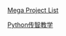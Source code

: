 [Mega Project List](https://github.com/karan/Projects#networking)

[Python传智教学](https://www.dayuzy.com/python%E8%A7%86%E9%A2%91%E6%95%99%E7%A8%8B%E3%80%90%E5%90%AB%E8%A7%A3%E5%8E%8B%E5%AF%86%E7%A0%81%E3%80%91/)

